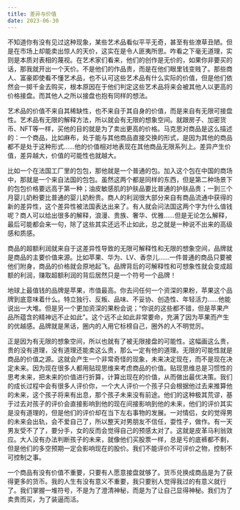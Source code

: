 ```yaml
---
title: 差异与价值
date: 2023-06-30
---
```


不知道你有没有见过这种现象，某些艺术品看似平平无奇，甚至有些潦草丑陋。但是在市场上却能卖出惊人的天价，这实在是令人匪夷所思。咋看之下毫无道理，实则是本质对表相的蔑视。在艺术家们看来，他们的创作是无价的，如果你非要买的话，那我就开出一个天价。不是他们的作品贵，而是在他们眼里钱变贱了。那些商人、富豪即使看不懂艺术品，也不认可这些艺术品有什么实际的价值，但是他们依然会一掷千金去购买，根本原因在于他们判定这些艺术品将来会被其他人以更高的价格接盘。而其他人之所以接盘也抱有同样的想法。
<!-- more -->

艺术品的价值不来自其稀缺性，也不来自于其自身的价值，而是来自有无限可接盘性。艺术品有无限的解释方法，所以就会有无限的想象空间。就跟房子、加密货币、NFT等一样，买他的目的就是为了卖出更高的价格。马克思对商品是这么描述的：一个商品，比如麻布，处于能与其他商品直接交换的形式，是因为其他的商品都不是处于这种形式……他的价值相对地表现在其他商品无限系列上。差异产生价值，差异越大，价值的可能性也就越大。

比如一个在法国工厂里的包包，那他就是一个普通的包。加入这个包在中国的商场中，那就是一个来自法国的包包。虽然这两个都是同样的东西，但是第二种场景下的包包价格要远高于第一种；油皮敏感肌的护肤品要比普通的护肤品贵；一到三个月婴儿奶粉要比普通的婴儿奶粉贵。商人的利润很大部分来自有商品流通中获得的新的差异性，这个差异性被法国表达出来了。有人就会问法国这两个字为什么值钱呢？商人可以给出很多的解释，浪漫、贵族、奢华、优雅……但是无论怎么解释，最后可能都会来一句，除了这些其实还远不止如此，总之就是一种说不出来的高级感和质感。

商品的超额利润就来自于这差异性导致的无限可解释性和无限的想象空间，品牌就是商品的主要价值来源。比如苹果、华为、LV、香奈儿……一件普通的商品只要被他们附身，商品的价格就会原地起飞。品牌背后的可解释性和可想象性就会变成超额的利润，赚取超额利润的背后居然只是一个符号一个品牌！

地球上最值钱的品牌是苹果，市值最高。你去问任何一个资深的果粉，苹果这个品牌到底意味着什么。特立独行、反叛、品味、不妥协、创造性、年轻活力……他能说出一大堆。但是另一个更加资深的果粉会说；“你说的这些都不错，但是苹果产品所蕴含的精神远不止如此”。这个远不止如此非常要命，充满了因为苹果而产生的优越感。品牌就是黑话，圈内的人用它标榜自己，圈外的人不明觉厉。

正是因为有无限的想象空间，所以也就有了被无限接盘的可能性。这幅画这么贵，贵的没有道理，没有道理还能卖这么贵，那么一定有他的道理。无限的可能性就是商品的价值之源。这就会产生一个非常奇怪的现象，未来决定现在，而不是现在决定未来。因为现在很多人都用贴现思维来考虑商品的价值。贴现思维总是习惯性的思考未来，把未来的价值进行折算，计算出现在的价值，从而做出最优决策。我们的成长过程中会有很多人评价你，一个大人评价一个孩子只会根据他过去来推算他的未来，这个孩子将来有出息，那个孩子未来没有前途。他们的这种极其荒谬，基于过去对孩子的评价会直接影响到他的现在间接影响到他的未来，他们的评价其实是没有道理的，但是他们的评价却在当下左右事物的发展。一对情侣，女的觉得男的未来会出轨，会不爱自己了，所以整天对男朋友不信任，耍性子，做作。有一天男友受不了了，要分手，女的反而会觉得自己的预感太对了。这就是皮革马利翁效应。大人没有办法判断孩子的未来，就像他们买股票一样，总是亏的底裤都不剩，但是他们的多空预期一定会影响现在的股价。我们不能评价不可评价之物，控制不可控制之事。

一个商品有没有价值不重要，只要有人愿意接盘就够了。货币兑换成商品是为了获得更多的货币。我的人生有没有意义不重要，我只要别人觉得我过的有意义就行了。我们掌握一堆符号，不是为了澄清神秘，而是为了让自己显得神秘。我们为了卖贵而买，为了装逼而活。